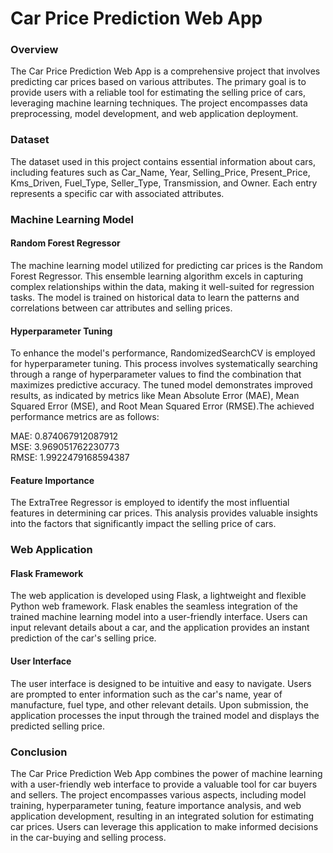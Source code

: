 # Car Price Prediction Web App

### Overview

The Car Price Prediction Web App is a comprehensive project that involves predicting car prices based on various attributes. The primary goal is to provide users with a reliable tool for estimating the selling price of cars, leveraging machine learning techniques. The project encompasses data preprocessing, model development, and web application deployment.

### Dataset

The dataset used in this project contains essential information about cars, including features such as Car_Name, Year, Selling_Price, Present_Price, Kms_Driven, Fuel_Type, Seller_Type, Transmission, and Owner. Each entry represents a specific car with associated attributes.

### Machine Learning Model

#### Random Forest Regressor

The machine learning model utilized for predicting car prices is the Random Forest Regressor. This ensemble learning algorithm excels in capturing complex relationships within the data, making it well-suited for regression tasks. The model is trained on historical data to learn the patterns and correlations between car attributes and selling prices.

#### Hyperparameter Tuning

To enhance the model's performance, RandomizedSearchCV is employed for hyperparameter tuning. This process involves systematically searching through a range of hyperparameter values to find the combination that maximizes predictive accuracy. The tuned model demonstrates improved results, as indicated by metrics like Mean Absolute Error (MAE), Mean Squared Error (MSE), and Root Mean Squared Error (RMSE).The achieved performance metrics are as follows:

MAE: 0.874067912087912    
MSE: 3.969051762230773    
RMSE: 1.9922479168594387    

#### Feature Importance

The ExtraTree Regressor is employed to identify the most influential features in determining car prices. This analysis provides valuable insights into the factors that significantly impact the selling price of cars.

### Web Application

#### Flask Framework

The web application is developed using Flask, a lightweight and flexible Python web framework. Flask enables the seamless integration of the trained machine learning model into a user-friendly interface. Users can input relevant details about a car, and the application provides an instant prediction of the car's selling price.

#### User Interface

The user interface is designed to be intuitive and easy to navigate. Users are prompted to enter information such as the car's name, year of manufacture, fuel type, and other relevant details. Upon submission, the application processes the input through the trained model and displays the predicted selling price.

### Conclusion

The Car Price Prediction Web App combines the power of machine learning with a user-friendly web interface to provide a valuable tool for car buyers and sellers. The project encompasses various aspects, including model training, hyperparameter tuning, feature importance analysis, and web application development, resulting in an integrated solution for estimating car prices. Users can leverage this application to make informed decisions in the car-buying and selling process.